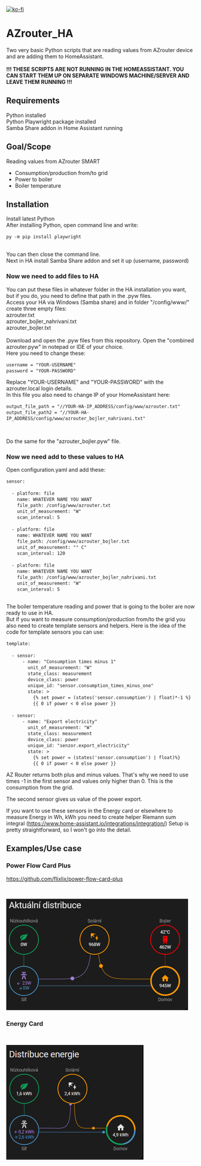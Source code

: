 [![ko-fi](https://ko-fi.com/img/githubbutton_sm.svg)](https://ko-fi.com/W7W1JVAKW)
<br>
# AZrouter_HA<br>
Two very basic Python scripts that are reading values from AZrouter device and are adding them to HomeAssistant.<br>
<br>
**!!! THESE SCRIPTS ARE NOT RUNNING IN THE HOMEASSISTANT. YOU CAN START THEM UP ON SEPARATE WINDOWS MACHINE/SERVER AND LEAVE THEM RUNNING !!!**<br>

## **Requirements**<br>
Python installed<br>
Python Playwright package installed<br>
Samba Share addon in Home Assistant running<br>

## **Goal/Scope**<br>
Reading values from AZrouter SMART<br>
- Consumption/production from/to grid<br>
- Power to boiler<br>
- Boiler temperature<br>

## Installation

Install latest Python<br>
After installing Python, open command line and write:
```
py -m pip install playwright
```
<br>
You can then close the command line.<br>
Next in HA install Samba Share addon and set it up (username, password)<br>

### Now we need to add files to HA<br>
You can put these files in whatever folder in the HA installation you want, but if you do, you need to define that path in the .pyw files.<br>
Access your HA via Windows (Samba share) and in folder "/config/www/" create three empty files:<br>
azrouter.txt<br>
azrouter_bojler_nahrivani.txt<br>
azrouter_bojler.txt<br>
<br>
Download and open the .pyw files from this repository. Open the "combined azrouter.pyw" in notepad or IDE of your choice.
<br>
Here you need to change these:<br>
```
username = "YOUR-USERNAME"
password = "YOUR-PASSWORD"
```
Replace "YOUR-USERNAME" and "YOUR-PASSWORD" with the azrouter.local login details.<br>
In this file you also need to change IP of your HomeAssistant here:<br>

```
output_file_path = "//YOUR-HA-IP_ADDRESS/config/www/azrouter.txt"
output_file_path2 = "//YOUR-HA-IP_ADDRESS/config/www/azrouter_bojler_nahrivani.txt"
```
<br>

Do the same for the "azrouter_bojler.pyw" file.<br>

### Now we need add to these values to HA<br>
Open configuration.yaml and add these:<br>

```
sensor:

  - platform: file
    name: WHATEVER NAME YOU WANT
    file_path: /config/www/azrouter.txt
    unit_of_measurement: "W"
    scan_interval: 5

  - platform: file
    name: WHATEVER NAME YOU WANT
    file_path: /config/www/azrouter_bojler.txt
    unit_of_measurement: "° C"
    scan_interval: 120

  - platform: file
    name: WHATEVER NAME YOU WANT
    file_path: /config/www/azrouter_bojler_nahrivani.txt
    unit_of_measurement: "W"
    scan_interval: 5
    
```

The boiler temperature reading and power that is going to the boiler are now ready to use in HA.<br>
But if you want to measure consumption/production from/to the grid you also need to create template sensors and helpers. Here is the idea of the code for template sensors you can use:

```
template:

  - sensor:
      - name: "Consumption times minus 1"
        unit_of_measurement: "W"
        state_class: measurement
        device_class: power
        unique_id: "sensor.consumption_times_minus_one"
        state: >
          {% set power = (states('sensor.consumption') | float)*-1 %}
          {{ 0 if power < 0 else power }}

  - sensor:
      - name: "Export electricity"
        unit_of_measurement: "W"
        state_class: measurement
        device_class: power
        unique_id: "senzor.export_electricity"
        state: >
          {% set power = (states('sensor.consumption') | float)%}
          {{ 0 if power < 0 else power }}
```

AZ Router returns both plus and minus values. That's why we need to use times -1 in the first sensor and values only higher than 0. This is the consumption from the grid.<br>

The second sensor gives us value of the power export.<br>

If you want to use these sensors in the Energy card or elsewhere to measure Energy in Wh, kWh you need to create helper Riemann sum integral (https://www.home-assistant.io/integrations/integration/) Setup is pretty straightforward, so I won't go into the detail.<br>


## Examples/Use case<br>
### Power Flow Card Plus<br> 
https://github.com/flixlix/power-flow-card-plus
<br> 

<br>

![My Remote Image](https://github.com/Vaseemes/azrouter_HA/blob/main/power_flow_card_plus.jpg?raw=true)
<br>


### Energy Card<br>

<br>

![My Remote Image](https://github.com/Vaseemes/azrouter_HA/blob/main/energy_card.jpg?raw=true)



